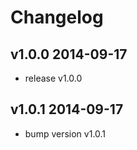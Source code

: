 # Changelog

## v1.0.0 2014-09-17

  * release v1.0.0

## v1.0.1 2014-09-17

  * bump version v1.0.1

